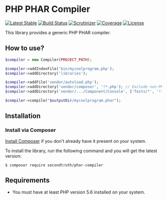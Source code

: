 PHP PHAR Compiler
=================

[![Latest Stable](http://img.shields.io/packagist/v/secondtruth/phar-compiler.svg)](https://packagist.org/p/secondtruth/phar-compiler)
[![Build Status](https://img.shields.io/travis/com/secondtruth/php-phar-compiler.svg)](https://travis-ci.com/github/secondtruth/php-phar-compiler)
[![Scrutinizer](http://img.shields.io/scrutinizer/g/secondtruth/php-phar-compiler.svg)](https://scrutinizer-ci.com/g/secondtruth/php-phar-compiler)
[![Coverage](http://img.shields.io/scrutinizer/coverage/g/secondtruth/php-phar-compiler.svg)](https://scrutinizer-ci.com/g/secondtruth/php-phar-compiler)
[![License](http://img.shields.io/packagist/l/secondtruth/phar-compiler.svg)](https://packagist.org/p/secondtruth/phar-compiler)

This library provides a generic PHP PHAR compiler.


How to use?
-----------

```php
$compiler = new Compiler(PROJECT_PATH);

$compiler->addIndexFile('bin/mycoolprogram.php');
$compiler->addDirectory('libraries');

$compiler->addFile('vendor/autoload.php');
$compiler->addDirectory('vendor/composer', '!*.php'); // Exclude non-PHP files
$compiler->addDirectory('vendor/.../Component/Console', ['Tests/*', '!*.php']);

$compiler->compile("$outputDir/mycoolprogram.phar");
```


Installation
------------

### Install via Composer

[Install Composer](https://getcomposer.org/doc/00-intro.md#installation-linux-unix-macos) if you don't already have it present on your system.

To install the library, run the following command and you will get the latest version:

    $ composer require secondtruth/phar-compiler


Requirements
------------

* You must have at least PHP version 5.6 installed on your system.
